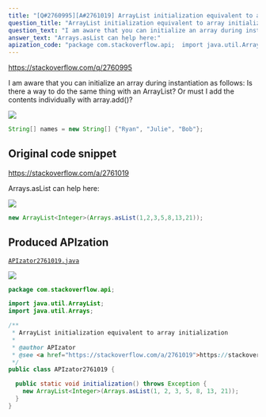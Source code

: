 ```yaml
---
title: "[Q#2760995][A#2761019] ArrayList initialization equivalent to array initialization"
question_title: "ArrayList initialization equivalent to array initialization"
question_text: "I am aware that you can initialize an array during instantiation as follows: Is there a way to do the same thing with an ArrayList? Or must I add the contents individually with array.add()?"
answer_text: "Arrays.asList can help here:"
apization_code: "package com.stackoverflow.api;  import java.util.ArrayList; import java.util.Arrays;  /**  * ArrayList initialization equivalent to array initialization  *  * @author APIzator  * @see <a href=\"https://stackoverflow.com/a/2761019\">https://stackoverflow.com/a/2761019</a>  */ public class APIzator2761019 {    public static void initialization() throws Exception {     new ArrayList<Integer>(Arrays.asList(1, 2, 3, 5, 8, 13, 21));   } }"
---
```


https://stackoverflow.com/q/2760995

I am aware that you can initialize an array during instantiation as follows:
Is there a way to do the same thing with an ArrayList? Or must I add the contents individually with array.add()?


<div class="code-logo"><img src="/stackoverflow.png" /></div>

```java
String[] names = new String[] {"Ryan", "Julie", "Bob"};
```


## Original code snippet

https://stackoverflow.com/a/2761019

Arrays.asList can help here:

<div class="code-logo"><img src="/stackoverflow.png" /></div>

```java
new ArrayList<Integer>(Arrays.asList(1,2,3,5,8,13,21));
```

## Produced APIzation

[`APIzator2761019.java`](https://github.com/pasqualesalza/apization-temp-data/raw/master/search/APIzator2761019.java)

<div class="code-logo"><img src="/apizator.png" /></div>

```java
package com.stackoverflow.api;

import java.util.ArrayList;
import java.util.Arrays;

/**
 * ArrayList initialization equivalent to array initialization
 *
 * @author APIzator
 * @see <a href="https://stackoverflow.com/a/2761019">https://stackoverflow.com/a/2761019</a>
 */
public class APIzator2761019 {

  public static void initialization() throws Exception {
    new ArrayList<Integer>(Arrays.asList(1, 2, 3, 5, 8, 13, 21));
  }
}

```